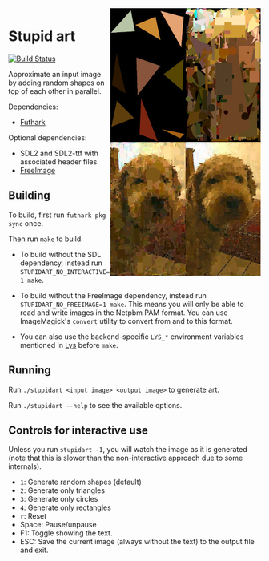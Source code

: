 <img src="cosmos.jpg" width="300" height="534" align="right">

# Stupid art

[![Build Status](https://travis-ci.org/nqpz/stupidart.svg?branch=master)](https://travis-ci.org/nqpz/stupidart)

Approximate an input image by adding random shapes on top of each other
in parallel.

Dependencies:

  - [Futhark](http://futhark-lang.org/)

Optional dependencies:

  - SDL2 and SDL2-ttf with associated header files
  - [FreeImage](http://freeimage.sourceforge.net/)

## Building

To build, first run `futhark pkg sync` once.

Then run `make` to build.

  - To build without the SDL dependency, instead run
    `STUPIDART_NO_INTERACTIVE=1 make`.

  - To build without the FreeImage dependency, instead run
    `STUPIDART_NO_FREEIMAGE=1 make`.  This means you will only be able
    to read and write images in the Netpbm PAM format.  You can use
    ImageMagick's `convert` utility to convert from and to this format.

  - You can also use the backend-specific `LYS_*` environment variables
    mentioned in [Lys](https://github.com/diku-dk/lys) before `make`.

## Running

Run `./stupidart <input image> <output image>` to generate art.

Run `./stupidart --help` to see the available options.

## Controls for interactive use

Unless you run `stupidart -I`, you will watch the image as it is
generated (note that this is slower than the non-interactive approach due to some
internals).

  - `1`: Generate random shapes (default)
  - `2`: Generate only triangles
  - `3`: Generate only circles
  - `4`: Generate only rectangles
  - `r`: Reset
  - Space: Pause/unpause
  - F1: Toggle showing the text.
  - ESC: Save the current image (always without the text) to the output
    file and exit.
